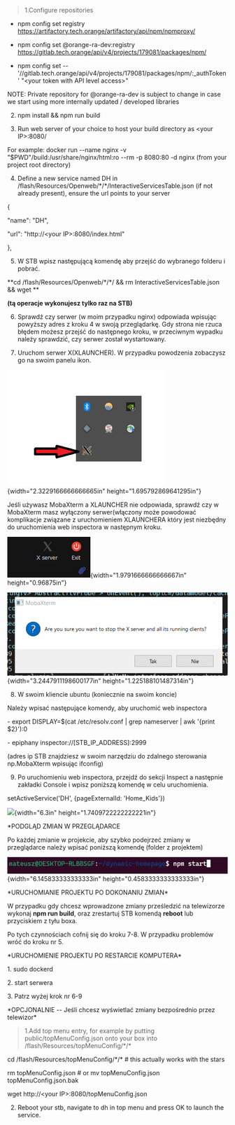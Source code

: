 > 1.Configure repositories

- npm config set registry
  https://artifactory.tech.orange/artifactory/api/npm/npmproxy/

- npm config set \@orange-ra-dev:registry
  https://gitlab.tech.orange/api/v4/projects/179081/packages/npm/

- npm config set \--
  \'//gitlab.tech.orange/api/v4/projects/179081/packages/npm/:\_authToken\'
  \"\<your token with API level access\>\"

NOTE: Private repository for \@orange-ra-dev is subject to change in
case we start using more internally updated / developed libraries

2.  npm install && npm run build

3.  Run web server of your choice to host your build directory as \<your
    IP\>:8080/

For example: docker run \--name nginx -v
\"\$PWD\"/build:/usr/share/nginx/html:ro \--rm -p 8080:80 -d nginx (from
your project root directory)

4.  Define a new service named DH in
    /flash/Resources/Openweb/\*/\*/InteractiveServicesTable.json (if not
    already present), ensure the url points to your server

{

\"name\": \"DH\",

\"url\": \"http://\<your IP\>:8080/index.html\"

},

5.  W STB wpisz następującą komendę aby przejść do wybranego folderu i
    pobrać.

**cd /flash/Resources/Openweb/\*/\*/ && rm InteractiveServicesTable.json
&& wget **

**(tą operacje wykonujesz tylko raz na STB)**

6.  Sprawdź czy serwer (w moim przypadku nginx) odpowiada wpisując
    powyższy adres z kroku 4 w swoją przeglądarkę. Gdy strona nie rzuca
    błędem możesz przejść do następnego kroku, w przeciwnym wypadku
    należy sprawdzić, czy serwer został wystartowany.

7.  Uruchom serwer X(XLAUNCHER). W przypadku powodzenia zobaczysz go na
    swoim panelu ikon.

![](./imageReadMe/media/image1.png){width="2.3229166666666665in"
height="1.695792869641295in"}

Jeśli używasz MobaXterm a XLAUNCHER nie odpowiada, sprawdź czy w
MobaXterm masz wyłączony serwer(włączony może powodować komplikacje
związane z uruchomieniem XLAUNCHERA który jest niezbędny do uruchomienia
web inspectora w następnym kroku.

![](./imageReadMe/media/image2.png){width="1.9791666666666667in"
height="0.96875in"}

![](./imageReadMe/media/image3.png){width="3.2447911198600177in"
height="1.225188101487314in"}

8.  W swoim kliencie ubuntu (koniecznie na swoim koncie)

Należy wpisać następujące komendy, aby uruchomić web inspectora

\- export DISPLAY=\$(cat /etc/resolv.conf \| grep nameserver \| awk
\'{print \$2}\'):0

\- epiphany inspector://\[STB_IP_ADDRESS\]:2999

(adres ip STB znajdziesz w swoim narzędziu do zdalnego sterowania
np.MobaXterm wpisując ifconfig)

9.  Po uruchomieniu web inspectora, przejdź do sekcji Inspect a
    następnie zakładki Console i wpisz poniższą komendę w celu
    uruchomienia.

setActiveService(\'DH\', {pageExternalId: \'Home_Kids\'})

![](./imageReadMe/media/image4.emf){width="6.3in"
height="1.7409722222222221in"}

\*PODGLĄD ZMIAN W PRZEGLĄDARCE

Po każdej zmianie w projekcie, aby szybko podejrzeć zmiany w
przeglądarce należy wpisać poniższą komendę (folder z projektem)

![](./imageReadMe/media/image5.png){width="6.145833333333333in"
height="0.4583333333333333in"}

\*URUCHOMIANIE PROJEKTU PO DOKONANIU ZMIAN\*

W przypadku gdy chcesz wprowadzone zmiany prześledzić na telewizorze
wykonaj **npm run build**, oraz zrestartuj STB komendą **reboot** lub
przyciskiem z tyłu boxa.

Po tych czynnościach cofnij się do kroku 7-8. W przypadku problemów wróć
do kroku nr 5.

\*URUCHOMIENIE PROJEKTU PO RESTARCIE KOMPUTERA\*

1\. sudo dockerd

2\. start serwera

3\. Patrz wyżej krok nr 6-9

\*OPCJONALNIE -- Jeśli chcesz wyświetlać zmiany bezpośrednio przez
telewizor\*

> 1.Add top menu entry, for example by putting public/topMenuConfig.json
> onto your box into /flash/Resources/topMenuConfig/\*/\*

cd /flash/Resources/topMenuConfig/\*/\* \# this actually works with the
stars

rm topMenuConfig.json \# or mv topMenuConfig.json topMenuConfig.json.bak

wget http://\<your IP\>:8080/topMenuConfig.json

2.  Reboot your stb, navigate to dh in top menu and press OK to launch
    the service.
